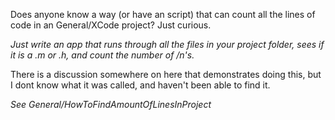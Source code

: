 Does anyone know a way (or have an script) that can count all the lines of code in an General/XCode project? Just curious.

*Just write an app that runs through all the files in your project folder, sees if it is a .m or .h, and count the number of /n's.*

There is a discussion somewhere on here that demonstrates doing this, but I dont know what it was called, and haven't been able to find it.

*See General/HowToFindAmountOfLinesInProject*